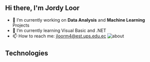## Hi there, I'm Jordy Loor

- 🔭 I’m currently working on **Data Analysis** and **Machine Learning** Projects
- 🌱 I’m currently learning Visual Basic and .NET
- 📫 How to reach me: jloorm4@est.ups.edu.ec ![about](https://github.com/user-attachments/assets/be3a1fb4-a301-484c-890e-f705bfeac398)

## Technologies
